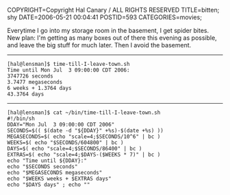 COPYRIGHT=Copyright Hal Canary / ALL RIGHTS RESERVED
TITLE=bitten; shy
DATE=2006-05-21 00:04:41
POSTID=593
CATEGORIES=movies;

Everytime I go into my storage room in the basement, I get spider bites. New plan: I'm getting as many boxes out of there this evening as possible, and leave the big stuff for much later. Then I avoid the basement.

* * *

    [hal@lensman]$ time-till-I-leave-town.sh
    Time until Mon Jul  3 09:00:00 CDT 2006:
    3747726 seconds
    3.7477 megaseconds
    6 weeks + 1.3764 days
    43.3764 days

* * *

    [hal@lensman]$ cat ~/bin/time-till-I-leave-town.sh
    #!/bin/sh
    DDAY="Mon Jul  3 09:00:00 CDT 2006"
    SECONDS=$(( $(date -d "${DDAY}" +%s)-$(date +%s) ))
    MEGASECONDS=$( echo "scale=4;$SECONDS/10^6" | bc )
    WEEKS=$( echo "$SECONDS/604800" | bc )
    DAYS=$( echo "scale=4;$SECONDS/86400" | bc )
    EXTRAS=$( echo "scale=4;$DAYS-($WEEKS * 7)" | bc )
    echo "Time until ${DDAY}:"
    echo "$SECONDS seconds"
    echo "$MEGASECONDS megaseconds"
    echo "$WEEKS weeks + $EXTRAS days"
    echo "$DAYS days" ; echo ""
